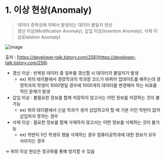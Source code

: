 # 1. 이상 현상(Anomaly)

> 데이터 중복성에 의해서 발생되는 데이터 불일치 현상<br/>
갱신 이상(Modification Anomaly), 삽입 이상(Insertion Anomaly), 삭제 이상(Deletion Anomaly)
> 

![image](https://user-images.githubusercontent.com/100047095/192096640-a1ae885d-b059-4f77-87f5-2086d965fdce.png)

출처 : [https://developer-talk.tistory.com/256](https://developer-talk.tistory.com/256)

- 갱신 이상 : 반복된 데이터 중 일부를 갱신할 시 데이터의 불일치가 발생
    - ex) 위의 테이블에서 경영학과의 학과장 코드가 바뀌어 업데이트를 해주는데 경영학과의 학생이 1000명일 경우에 1000개의 데이터를 변경해야 하는 비효율적인 문제가 발생
- 삽입 이상 : 불필요한 정보를 함께 저장하지 않고서는 어떤 정보를 저장하는 것이 불가능
    - ex) 위의 테이블에서 신설 학과가 생겨 삽입하고자 할 때 기본 키인 학번이 없어 삽입하지 못하는 경우
- 삭제 이상 : 필요한 정보를 함께 삭제하지 않고서는 어떤 정보를 삭제하는 것이 불가능
    - ex) 학번이 5인 학생의 행을 삭제하는 경우 컴퓨터공학과에 대한 정보가 모두 사라지는 경우

→ 위의 이상 현상은 정규화를 통해 방지할 수 있음
